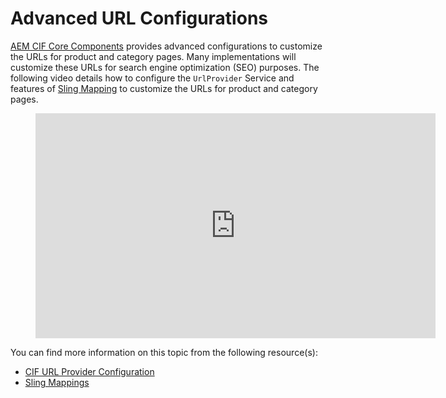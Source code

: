 # Advanced URL Configurations

[AEM CIF Core Components](https://github.com/adobe/aem-core-cif-components) provides advanced configurations to customize the URLs for product and category pages. Many implementations will customize these URLs for search engine optimization (SEO) purposes.  The following video details how to configure the `UrlProvider` Service and features of [Sling Mapping](https://sling.apache.org/documentation/the-sling-engine/mappings-for-resource-resolution.html) to customize the URLs for product and category pages.

<figure class="video_container">
  <iframe title="Adobe Video Publishing Cloud Player" width="640" height="360" src="https://video.tv.adobe.com/v/34350/?quality=12&learn=on" frameborder="0" webkitallowfullscreen mozallowfullscreen allowfullscreen scrolling="no"></iframe>
</figure>

You can find more information on this topic from the following resource(s):

- [CIF URL Provider Configuration](https://github.com/adobe/aem-core-cif-components/wiki/configuration#configuring-and-customising-product-and-category-pages-urls)
- [Sling Mappings](https://sling.apache.org/documentation/the-sling-engine/mappings-for-resource-resolution.html)
